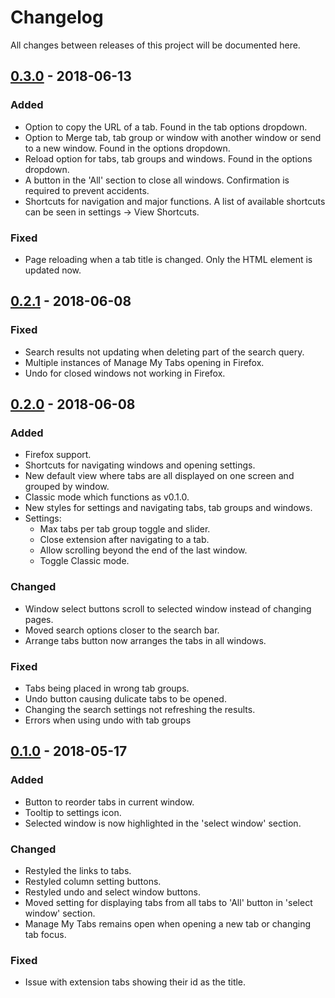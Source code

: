 # Changelog
All changes between releases of this project will be documented here.

## [0.3.0](https://github.com/adamjamesadair/manage-my-tabs/releases/tag/v0.3.0) - 2018-06-13
### Added
- Option to copy the URL of a tab. Found in the tab options dropdown.
- Option to Merge tab, tab group or window with another window or send to a new window. Found in the options dropdown.
- Reload option for tabs, tab groups and windows. Found in the options dropdown.
- A button in the 'All' section to close all windows. Confirmation is required to prevent accidents.
- Shortcuts for navigation and major functions. A list of available shortcuts can be seen in settings -> View Shortcuts.

### Fixed
- Page reloading when a tab title is changed. Only the HTML element is updated now.

## [0.2.1](https://github.com/adamjamesadair/manage-my-tabs/releases/tag/v0.2.1) - 2018-06-08
### Fixed
- Search results not updating when deleting part of the search query.
- Multiple instances of Manage My Tabs opening in Firefox.
- Undo for closed windows not working in Firefox.


## [0.2.0](https://github.com/adamjamesadair/manage-my-tabs/releases/tag/v0.2.0) - 2018-06-08
### Added
- Firefox support.
- Shortcuts for navigating windows and opening settings.
- New default view where tabs are all displayed on one screen and grouped by window.
- Classic mode which functions as v0.1.0.
- New styles for settings and navigating tabs, tab groups and windows.
- Settings:
  - Max tabs per tab group toggle and slider.
  - Close extension after navigating to a tab.
  - Allow scrolling beyond the end of the last window.
  - Toggle Classic mode.
  
### Changed
- Window select buttons scroll to selected window instead of changing pages.
- Moved search options closer to the search bar.
- Arrange tabs button now arranges the tabs in all windows.

### Fixed
- Tabs being placed in wrong tab groups.
- Undo button causing dulicate tabs to be opened.
- Changing the search settings not refreshing the results.
- Errors when using undo with tab groups

## [0.1.0](https://github.com/adamjamesadair/manage-my-tabs/releases/tag/v0.1.0) - 2018-05-17
### Added
- Button to reorder tabs in current window.
- Tooltip to settings icon.
- Selected window is now highlighted in the 'select window' section.

### Changed
- Restyled the links to tabs.
- Restyled column setting buttons.
- Restyled undo and select window buttons.
- Moved setting for displaying tabs from all tabs to 'All' button in 'select window' section.
- Manage My Tabs remains open when opening a new tab or changing tab focus.

### Fixed
-  Issue with extension tabs showing their id as the title.
